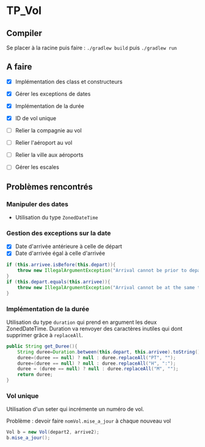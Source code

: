 # TP_Vol

## Compiler

Se placer à la racine puis faire : `./gradlew build` puis `./gradlew run` 

## A faire

- [x] Implémentation des class et constructeurs

- [x] Gérer les exceptions de dates 

- [x] Implémentation de la durée 

- [x] ID de vol unique

- [ ] Relier la compagnie au vol 

- [ ] Relier l'aéroport au vol

- [ ] Relier la ville aux aéroports

- [ ] Gérer les escales

## Problèmes rencontrés

### Manipuler des dates

- Utilisation du type `ZonedDateTime`



### Gestion des exceptions sur la date 

- [X] Date d'arrivée antérieure à celle de départ
- [X] Date d'arrivée égal à celle d'arrivée

```java
if (this.arrivee.isBefore(this.depart)){
	throw new IllegalArgumentException("Arrival cannot be prior to departure");
}
if (this.depart.equals(this.arrivee)){
	throw new IllegalArgumentException("Arrival cannot be at the same time as departure");
}
```

### Implémentation de la durée

Utilisation du type `duration` qui prend en argument les deux ZonedDateTime. 
Duration va renvoyer des caractères inutiles qui dont supprimer grâce à `replaceAll`.

```java
public String get_Duree(){ 
	String duree=Duration.between(this.depart, this.arrivee).toString();
	duree=(duree == null) ? null : duree.replaceAll("PT", "");
	duree=(duree == null) ? null : duree.replaceAll("H", ":");
	duree = (duree == null) ? null : duree.replaceAll("M", "");
	return duree;
}
```

### Vol unique 

Utilisation d'un seter qui incrémente un numéro de vol. 

Problème : devoir faire ` nomVol.mise_a_jour ` à chaque nouveau vol
```java
Vol b = new Vol(depart2, arrive2);
b.mise_a_jour();
```


